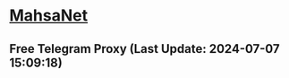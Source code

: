 
# [MahsaNet](https://t.me/mahsa_net)
## Free Telegram Proxy (Last Update: 2024-07-07 15:09:18)

    